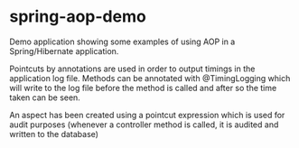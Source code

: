 # spring-aop-demo

Demo application showing some examples of using AOP in a Spring/Hibernate application.

Pointcuts by annotations are used in order to output timings in the application log file. Methods can be annotated with @TimingLogging which will write to the log file before the method is called and after so the time taken can be seen.

An aspect has been created using a pointcut expression which is used for audit purposes (whenever a controller method is called, it is audited and written to the database)
